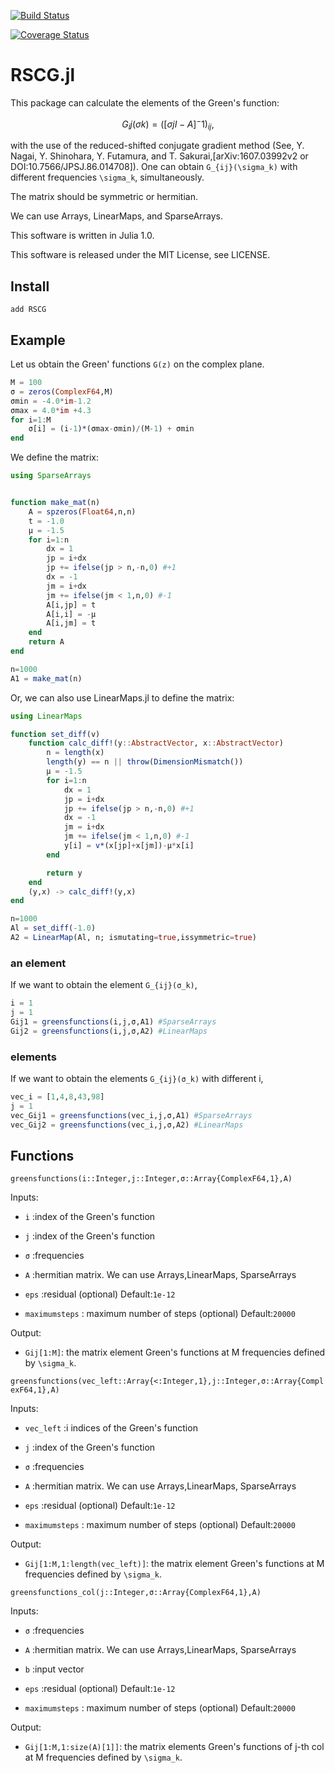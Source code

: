 [![Build Status](https://travis-ci.org/cometscome/RSCG.jl.svg?branch=master)](https://travis-ci.org/cometscome/RSCG.jl)

[![Coverage Status](https://coveralls.io/repos/github/cometscome/RSCG.jl/badge.svg?branch=master)](https://coveralls.io/github/cometscome/RSCG.jl?branch=master)

# RSCG.jl

This package can calculate the elements of the Green's function:

```math
G_ij(σk) = ([σj I - A]^-1)_{ij},
```

with the use of the reduced-shifted conjugate gradient method
(See, Y. Nagai, Y. Shinohara, Y. Futamura, and T. Sakurai,[arXiv:1607.03992v2 or DOI:10.7566/JPSJ.86.014708]).
One can obtain ``G_{ij}(\sigma_k)`` with different frequencies ``\sigma_k``, simultaneously.

The matrix should be symmetric or hermitian.

We can use Arrays, LinearMaps, and SparseArrays.

This software is written in Julia 1.0.

This software is released under the MIT License, see LICENSE.

## Install

```
add RSCG
```

## Example
Let us obtain the Green' functions ``G(z)`` on the complex plane.

```julia
M = 100
σ = zeros(ComplexF64,M)
σmin = -4.0*im-1.2
σmax = 4.0*im +4.3
for i=1:M
    σ[i] = (i-1)*(σmax-σmin)/(M-1) + σmin
end
```

We define the matrix:

```julia
using SparseArrays


function make_mat(n)
    A = spzeros(Float64,n,n)
    t = -1.0
    μ = -1.5
    for i=1:n
        dx = 1
        jp = i+dx
        jp += ifelse(jp > n,-n,0) #+1
        dx = -1
        jm = i+dx
        jm += ifelse(jm < 1,n,0) #-1
        A[i,jp] = t
        A[i,i] = -μ
        A[i,jm] = t
    end
    return A
end

n=1000
A1 = make_mat(n)
```

Or, we can also use LinearMaps.jl to define the matrix:

```julia
using LinearMaps

function set_diff(v)
    function calc_diff!(y::AbstractVector, x::AbstractVector)
        n = length(x)
        length(y) == n || throw(DimensionMismatch())
        μ = -1.5
        for i=1:n
            dx = 1
            jp = i+dx
            jp += ifelse(jp > n,-n,0) #+1
            dx = -1
            jm = i+dx
            jm += ifelse(jm < 1,n,0) #-1
            y[i] = v*(x[jp]+x[jm])-μ*x[i]
        end

        return y
    end
    (y,x) -> calc_diff!(y,x)
end

n=1000
Al = set_diff(-1.0)
A2 = LinearMap(Al, n; ismutating=true,issymmetric=true)
```

### an element
If we want to obtain the element ``G_{ij}(σ_k)``,

```julia
i = 1
j = 1
Gij1 = greensfunctions(i,j,σ,A1) #SparseArrays
Gij2 = greensfunctions(i,j,σ,A2) #LinearMaps
```

### elements

If we want to obtain the elements ``G_{ij}(σ_k)`` with different i,

```julia
vec_i = [1,4,8,43,98]
j = 1
vec_Gij1 = greensfunctions(vec_i,j,σ,A1) #SparseArrays
vec_Gij2 = greensfunctions(vec_i,j,σ,A2) #LinearMaps
```



## Functions

```greensfunctions(i::Integer,j::Integer,σ::Array{ComplexF64,1},A)```

Inputs:

* `i` :index of the Green's function

* `j` :index of the Green's function

* `σ` :frequencies

* `A` :hermitian matrix. We can use Arrays,LinearMaps, SparseArrays

* `eps` :residual (optional) Default:`1e-12`

* `maximumsteps` : maximum number of steps (optional) Default:`20000`

Output:
* `Gij[1:M]`: the matrix element Green's functions at M frequencies defined by ``\sigma_k``.

```greensfunctions(vec_left::Array{<:Integer,1},j::Integer,σ::Array{ComplexF64,1},A)```

Inputs:

* `vec_left` :i indices of the Green's function

* `j` :index of the Green's function

* `σ` :frequencies

* `A` :hermitian matrix. We can use Arrays,LinearMaps, SparseArrays

* `eps` :residual (optional) Default:`1e-12`

* `maximumsteps` : maximum number of steps (optional) Default:`20000`

Output:
* `Gij[1:M,1:length(vec_left)]`: the matrix element Green's functions at M frequencies defined by ``\sigma_k``.


```greensfunctions_col(j::Integer,σ::Array{ComplexF64,1},A)```

Inputs:

* `σ` :frequencies

* `A` :hermitian matrix. We can use Arrays,LinearMaps, SparseArrays

* `b` :input vector

* `eps` :residual (optional) Default:`1e-12`

* `maximumsteps` : maximum number of steps (optional) Default:`20000`

Output:
* `Gij[1:M,1:size(A)[1]]`: the matrix elements Green's functions of j-th col at M frequencies defined by ``\sigma_k``.
